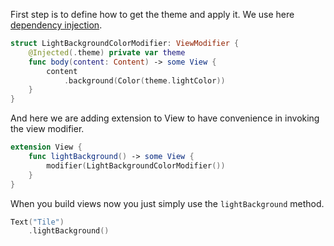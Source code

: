
First step is to define how to get the theme and apply it. We use here [dependency injection](/testing/dependency-injection/).
```swift
struct LightBackgroundColorModifier: ViewModifier {
    @Injected(.theme) private var theme
    func body(content: Content) -> some View {
        content
            .background(Color(theme.lightColor))
    }
}
```

And here we are adding extension to View to have convenience in invoking the view modifier.

```swift
extension View {
    func lightBackground() -> some View {
        modifier(LightBackgroundColorModifier())
    }
}
```

When you build views now you just simply use the `lightBackground` method.

```swift
Text("Tile")
    .lightBackground()
```